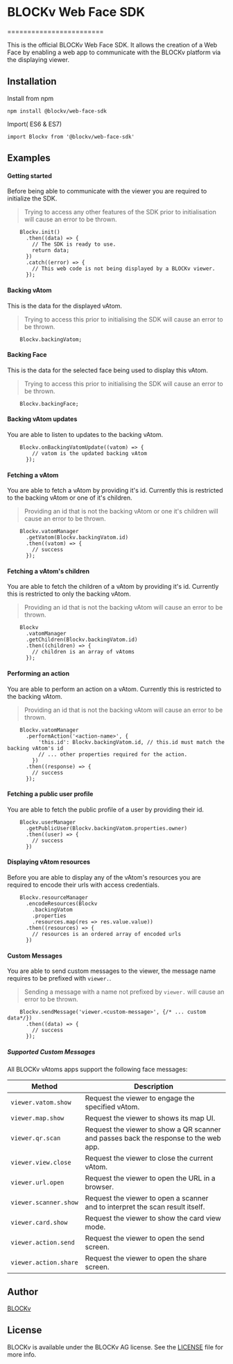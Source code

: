 # BLOCKv Web Face SDK
========================

This is the official BLOCKv Web Face SDK. It allows the creation of a Web Face by enabling a web app to communicate with the BLOCKv platform via the displaying viewer.

## Installation

Install from npm
```
npm install @blockv/web-face-sdk
```

Import( ES6 & ES7)
```
import Blockv from '@blockv/web-face-sdk'
```

## Examples

#### Getting started

Before being able to communicate with the viewer you are required to initialize the SDK.
>Trying to access any other features of the SDK prior to initialisation will cause an error to be thrown.

```
    Blockv.init()
      .then((data) => {
        // The SDK is ready to use.
        return data;
      })
      .catch((error) => {
        // This web code is not being displayed by a BLOCKv viewer.
      });
```

#### Backing vAtom

This is the data for the displayed vAtom.
>Trying to access this prior to initialising the SDK will cause an error to be thrown.

```
    Blockv.backingVatom;
```

#### Backing Face

This is the data for the selected face being used to display this vAtom.
>Trying to access this prior to initialising the SDK will cause an error to be thrown.

```
    Blockv.backingFace;
```

#### Backing vAtom updates

You are able to listen to updates to the backing vAtom.

```
    Blockv.onBackingVatomUpdate((vatom) => {
        // vatom is the updated backing vAtom
      });
```

#### Fetching a vAtom

You are able to fetch a vAtom by providing it's id. Currently this is restricted to the backing vAtom or one of it's children.
>Providing an id that is not the backing vAtom or one it's children will cause an error to be thrown.

```
    Blockv.vatomManager
      .getVatom(Blockv.backingVatom.id)
      .then((vatom) => {
        // success
      });
```

#### Fetching a vAtom's children

You are able to fetch the children of a vAtom by providing it's id. Currently this is restricted to only the backing vAtom.
>Providing an id that is not the backing vAtom will cause an error to be thrown.

```
    Blockv
      .vatomManager
      .getChildren(Blockv.backingVatom.id)
      .then((children) => {
        // children is an array of vAtoms
      });
```

#### Performing an action

You are able to perform an action on a vAtom. Currently this is restricted to the backing vAtom.
>Providing an id that is not the backing vAtom will cause an error to be thrown.

```
    Blockv.vatomManager
      .performAction('<action-name>', {
          'this.id': Blockv.backingVatom.id, // this.id must match the backing vAtom's id
          // ... other properties required for the action.
        })
      .then((response) => {
        // success
      });
```

#### Fetching a public user profile

You are able to fetch the public profile of a user by providing their id.

```
    Blockv.userManager
      .getPublicUser(Blockv.backingVatom.properties.owner)
      .then((user) => {
        // success
      })
```

#### Displaying vAtom resources

Before you are able to display any of the vAtom's resources you are required to encode their urls with access credentials.

```
    Blockv.resourceManager
      .encodeResources(Blockv
        .backingVatom
        .properties
        .resources.map(res => res.value.value))
      .then((resources) => {
        // resources is an ordered array of encoded urls
      })
```

#### Custom Messages

You are able to send custom messages to the viewer, the message name requires to be prefixed with `viewer.`.
>Sending a message with a name not prefixed by `viewer.` will cause an error to be thrown.

```
    Blockv.sendMessage('viewer.<custom-message>', {/* ... custom data*/})
      .then((data) => {
        // success
      });
```
##### Supported Custom Messages

All BLOCKv vAtoms apps support the following face messages:

 | Method                | Description                                                                                            |
 |-----------------------|--------------------------------------------------------------------------------------------------------|
 | `viewer.vatom.show`   | Request the viewer to engage the specified vAtom.                                                      |
 | `viewer.map.show`     | Request the viewer to shows its map UI.                                                                |
 | `viewer.qr.scan`      | Request the viewer to show a QR scanner and passes back the response to the web app.                   |
 | `viewer.view.close`   | Request the viewer to close the current vAtom.                                                         |
 | `viewer.url.open`     | Request the viewer to open the URL in a browser.                                                       |
 | `viewer.scanner.show` | Request the viewer to open a scanner and to interpret the scan result itself.                          |
 | `viewer.card.show`    | Request the viewer to show the card view mode.                                                         |
 | `viewer.action.send`  | Request the viewer to open the send screen.                                                            |
 | `viewer.action.share` | Request the viewer to open the share screen.                                                           |

## Author

[BLOCKv](developer.blockv.io)

## License

BLOCKv is available under the BLOCKv AG license. See the [LICENSE](./LICENSE.md) file for more info.
